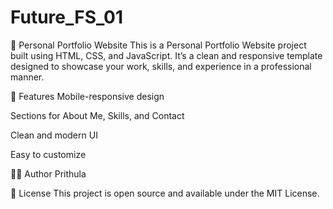 # Future_FS_01
💼 Personal Portfolio Website
This is a Personal Portfolio Website project built using HTML, CSS, and JavaScript. It’s a clean and responsive template designed to showcase your work, skills, and experience in a professional manner.


📌 Features
Mobile-responsive design

Sections for About Me, Skills, and Contact

Clean and modern UI

Easy to customize


🙋‍♂️ Author
Prithula

📃 License
This project is open source and available under the MIT License.

